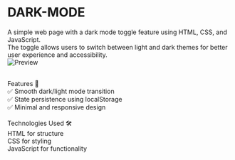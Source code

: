 # DARK-MODE
A simple web page with a dark mode toggle feature using HTML, CSS, and JavaScript.</br> The toggle allows users to switch between light and dark themes for better user experience and accessibility.</br>
![Preview](https://shivampisal.github.io/DARK-MODE/)

</br>
Features 🚀</br>
✅ Smooth dark/light mode transition</br>
✅ State persistence using localStorage</br>
✅ Minimal and responsive design</br>
</br>
Technologies Used 🛠️</br>
HTML for structure</br>
CSS for styling</br>
JavaScript for functionality</br>
